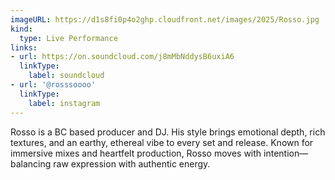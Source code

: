 ```yaml
---
imageURL: https://d1s8fi0p4o2ghp.cloudfront.net/images/2025/Rosso.jpg
kind:
  type: Live Performance
links:
- url: https://on.soundcloud.com/j8mMbNddysB6uxiA6
  linkType:
    label: soundcloud
- url: '@rosssoooo'
  linkType:
    label: instagram
---
```

Rosso is a BC based producer and DJ. His style brings emotional depth, rich textures, and an earthy, ethereal vibe to every set and release. Known for immersive mixes and heartfelt production, Rosso moves with intention—balancing raw expression with authentic energy.